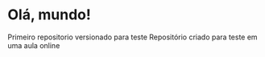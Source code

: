 # Olá, mundo!
 Primeiro repositorio versionado para teste
 Repositório criado para teste em uma aula online

